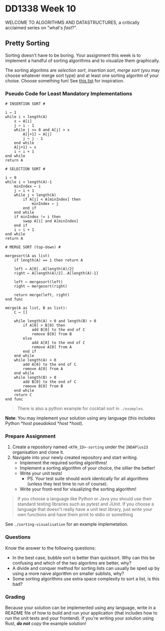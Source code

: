 # DD1338 Week 10

WELCOME TO ALGORITHMS AND DATASTRUCTURES, a critically acclaimed series on "what's *fast*?".

## Pretty Sorting

Sorting doesn't have to be boring. Your assignment this week is to implement a handful of sorting algorithms and to visualize them graphically.

The sorting algoritms are _selection sort_, _insertion sort_, _merge sort_ (you may choose whatever merge sort type) and at least one sorting algoritm of your choise. Choose something fun! See [this list](https://www.geeksforgeeks.org/sorting-algorithms/) for inspiration.

### Pseudo Code for Least Mandatory Implementations
```
# INSERTION SORT #

i ← 1
while i < length(A)
    x ← A[i]
    j ← i - 1
    while j >= 0 and A[j] > x
        A[j+1] ← A[j]
        j ← j - 1
    end while
    A[j+1] ← x
    i ← i + 1
end while
return A
```
```
# SELECTION SORT #

i ← 0
while i < length(A)-1
    minIndex ← i
    j ← i + 1
    while j < length(A)
        if A[j] < A[minIndex] then
            minIndex ← j
        end if
    end while
    if minIndex != i then
        swap A[i] and A[minIndex]
    end if
    i ← i + 1
end while
return A
```
```
# MERGE SORT (top-down) #

mergesort(A as list)
    if length(A) == 1 then return A

    left ← A[0]..A[length(A)/2]
    right ← A[length(A)/2]..A[length(A)-1]

    left ← mergesort(left)
    right ← mergesort(right)

    return merge(left, right)
end func

merge(A as list, B as list):
    C ← []

    while length(A) > 0 and length(B) > 0
        if A[0] > B[0] then
            add B[0] to the end of C
            remove B[0] from B
        else
            add A[0] to the end of C
            remove A[0] from A
        end if
    end while
    while length(A) > 0
        add A[0] to the end of C
        remove A[0] from A
    end while
    while length(B) > 0
        add B[0] to the end of C
        remove B[0] from B
    end while
    return C
end func
```

> There is also a python example for cocktail sort in `./examples`.

**Note**: You may implement your solution using any language (this includes Python *_host_ pseudokod *_host_ *_host_).

### Prepare Assignment

1) Create a repository named `<KTH_ID>-sorting` under the `INDAPlus23` organisation and clone it.
2) Navigate into your newly created repository and start writing.
    - Implement the required sorting algorithms!
    - Implement a sorting algorithm of your choice, the sillier the better!
    - Write your unit tests!
        - PS. Your test suite should work identically for all algorithms (unless they test time to run of course).
    - Write your front-end for visualizing the sorting algorithm!

> If you choose a language like Python or Java you should use their standard testing libraries such as pytest and JUnit. If you choose a language that doesn't really have a unit test library, just write your own functions and have them print to stdio or something

See `./sorting-visualisation` for an example implemetation.

### Questions

Know the answer to the following questions:
- In the best case, bubble sort is better than quicksort. Why can this be confusing and which of the two algoritms are better, why?
- A divide and conquer method for sorting lists can usually be sped up by using a more naive algorithm on smaller sublists, why?
- Some sorting algorithms use extra space complexity to sort a list, is this bad?


### Grading

Because your solution can be implemented using any language, write in a README file of how to build and run your application (that includes how to run the unit tests and your frontend). If you're writing your solution using Rust, **_do not_** copy the example solution!

